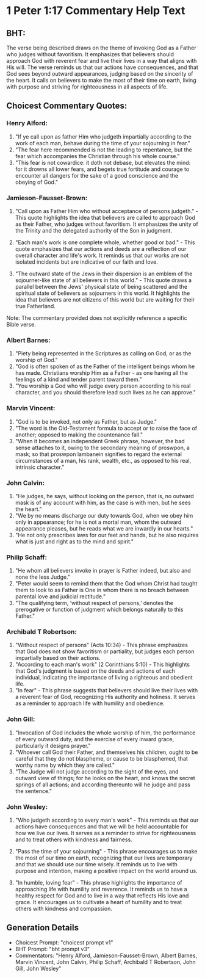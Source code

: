 # 1 Peter 1:17 Commentary Help Text

## BHT:
The verse being described draws on the theme of invoking God as a Father who judges without favoritism. It emphasizes that believers should approach God with reverent fear and live their lives in a way that aligns with His will. The verse reminds us that our actions have consequences, and that God sees beyond outward appearances, judging based on the sincerity of the heart. It calls on believers to make the most of their time on earth, living with purpose and striving for righteousness in all aspects of life.

## Choicest Commentary Quotes:
### Henry Alford:
1. "If ye call upon as father Him who judgeth impartially according to the work of each man, behave during the time of your sojourning in fear." 
2. "The fear here recommended is not the leading to repentance, but the fear which accompanies the Christian through his whole course."
3. "This fear is not cowardice: it doth not debase, but elevates the mind: for it drowns all lower fears, and begets true fortitude and courage to encounter all dangers for the sake of a good conscience and the obeying of God."

### Jamieson-Fausset-Brown:
1. "Call upon as Father Him who without acceptance of persons judgeth." - This quote highlights the idea that believers are called to approach God as their Father, who judges without favoritism. It emphasizes the unity of the Trinity and the delegated authority of the Son in judgment.

2. "Each man's work is one complete whole, whether good or bad." - This quote emphasizes that our actions and deeds are a reflection of our overall character and life's work. It reminds us that our works are not isolated incidents but are indicative of our faith and love.

3. "The outward state of the Jews in their dispersion is an emblem of the sojourner-like state of all believers in this world." - This quote draws a parallel between the Jews' physical state of being scattered and the spiritual state of believers as sojourners in this world. It highlights the idea that believers are not citizens of this world but are waiting for their true Fatherland.

Note: The commentary provided does not explicitly reference a specific Bible verse.

### Albert Barnes:
1. "Piety being represented in the Scriptures as calling on God, or as the worship of God."
2. "God is often spoken of as the Father of the intelligent beings whom he has made. Christians worship Him as a Father - as one having all the feelings of a kind and tender parent toward them."
3. "You worship a God who will judge every person according to his real character, and you should therefore lead such lives as he can approve."

### Marvin Vincent:
1. "God is to be invoked, not only as Father, but as Judge."
2. "The word is the Old-Testament formula to accept or to raise the face of another; opposed to making the countenance fall."
3. "When it becomes an independent Greek phrase, however, the bad sense attaches to it, owing to the secondary meaning of proswpon, a mask; so that proswpon lambanein signifies to regard the external circumstances of a man, his rank, wealth, etc., as opposed to his real, intrinsic character."

### John Calvin:
1. "He judges, he says, without looking on the person, that is, no outward mask is of any account with him, as the case is with men, but he sees the heart." 
2. "We by no means discharge our duty towards God, when we obey him only in appearance; for he is not a mortal man, whom the outward appearance pleases, but he reads what we are inwardly in our hearts." 
3. "He not only prescribes laws for our feet and hands, but he also requires what is just and right as to the mind and spirit."

### Philip Schaff:
1. "He whom all believers invoke in prayer is Father indeed, but also and none the less Judge." 
2. "Peter would seem to remind them that the God whom Christ had taught them to look to as Father is One in whom there is no breach between parental love and judicial rectitude."
3. "The qualifying term, ‘without respect of persons,’ denotes the prerogative or function of judgment which belongs naturally to this Father."


### Archibald T Robertson:
1. "Without respect of persons" (Acts 10:34) - This phrase emphasizes that God does not show favoritism or partiality, but judges each person impartially based on their actions.
2. "According to each man's work" (2 Corinthians 5:10) - This highlights that God's judgment is based on the deeds and actions of each individual, indicating the importance of living a righteous and obedient life.
3. "In fear" - This phrase suggests that believers should live their lives with a reverent fear of God, recognizing His authority and holiness. It serves as a reminder to approach life with humility and obedience.

### John Gill:
1. "Invocation of God includes the whole worship of him, the performance of every outward duty, and the exercise of every inward grace, particularly it designs prayer."
2. "Whoever call God their Father, and themselves his children, ought to be careful that they do not blaspheme, or cause to be blasphemed, that worthy name by which they are called."
3. "The Judge will not judge according to the sight of the eyes, and outward view of things; for he looks on the heart, and knows the secret springs of all actions; and according thereunto will he judge and pass the sentence."

### John Wesley:
1. "Who judgeth according to every man's work" - This reminds us that our actions have consequences and that we will be held accountable for how we live our lives. It serves as a reminder to strive for righteousness and to treat others with kindness and fairness.

2. "Pass the time of your sojourning" - This phrase encourages us to make the most of our time on earth, recognizing that our lives are temporary and that we should use our time wisely. It reminds us to live with purpose and intention, making a positive impact on the world around us.

3. "In humble, loving fear" - This phrase highlights the importance of approaching life with humility and reverence. It reminds us to have a healthy respect for God and to live in a way that reflects His love and grace. It encourages us to cultivate a heart of humility and to treat others with kindness and compassion.


## Generation Details
- Choicest Prompt: "choicest prompt v1"
- BHT Prompt: "bht prompt v3"
- Commentators: "Henry Alford, Jamieson-Fausset-Brown, Albert Barnes, Marvin Vincent, John Calvin, Philip Schaff, Archibald T Robertson, John Gill, John Wesley"
